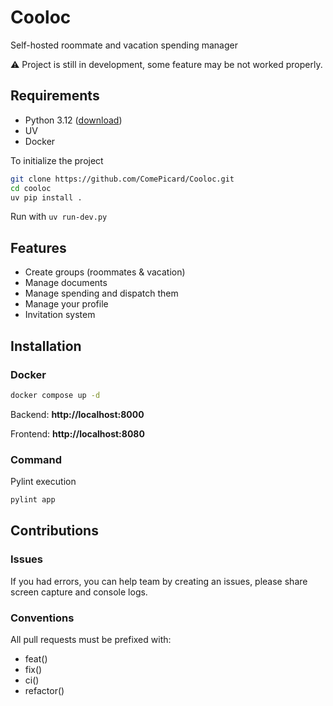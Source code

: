 # Cooloc

Self-hosted roommate and vacation spending manager

⚠️ Project is still in development, some feature may be not worked properly.

## Requirements
- Python 3.12 ([download](https://www.python.org/downloads/release/python-31210/))
- UV
- Docker

To initialize the project
```bash
git clone https://github.com/ComePicard/Cooloc.git
cd cooloc
uv pip install .
```
Run with `uv run-dev.py`

## Features
- Create groups (roommates & vacation)
- Manage documents
- Manage spending and dispatch them
- Manage your profile
- Invitation system

## Installation

### Docker

```bash
docker compose up -d
```

Backend: **http://localhost:8000**

Frontend: **http://localhost:8080**

### Command

Pylint execution

```bash
pylint app  
```

## Contributions

### Issues

If you had errors, you can help team by creating an issues, please share screen capture and console logs.

### Conventions

All pull requests must be prefixed with:
- feat()
- fix()
- ci()
- refactor()
